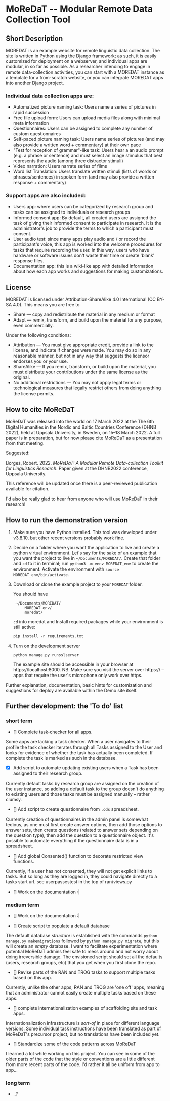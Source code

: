 # MoReDaT -- Modular Remote Data Collection Tool 

## Short Description

MOREDAT is an example website for remote linguistic data collection. The site is written in Python using the Django framework; as such, it is easily customized for deployment on a webserver, and individual apps are modular, in so far as possible. As a researcher intending to engage in remote data-collection activities, you can start with a MOREDAT instance as a template for a from-scratch website, or you can integrate MOREDAT apps into another Django project. 


### Individual data collection apps are:

* Automatized picture naming task: Users name a series of pictures in rapid succession
* Free file upload form: Users can upload media files along with minimal meta information
* Questionnaires: Users can be assigned to complete any number of custom questionnaires
* Self-paced picture naming task: Users name series of pictures (and may also provide a written word + commentary) at their own pace
* "Test for reception of grammar"-like task: Users hear a an audio prompt (e.g. a phrase or sentence) and must select an image stimulus that best represents the audio (among three distractor stimuli)
* Video narration: Users narrate series of films
* Word list Translation: Users translate written stimuli (lists of words or phrases/sentences) in spoken form (and may also provide a written response + commentary)

### Support apps are also included:

* Users app: where users can be categorized by research group and tasks can be assigned to individuals or research groups
* Informed consent app: By default, all created users are assigned the task of giving their informed consent to participate in research. It is the administrator's job to provide the terms to which a participant must consent.
* User audio test: since many apps play audio and / or record the participant's voice, this app is worked into the welcome procedures for tasks that require recording the user. In this way, users who have hardware or software issues don't waste their time or create 'blank' response files.
* Documentation app: this is a wiki-like app with detailed information about how each app works and suggestions for making customizations.


## License

MOREDAT is licensed under Attribution-ShareAlike 4.0 International (CC BY-SA 4.0). This means you are free to 

* Share — copy and redistribute the material in any medium or format
* Adapt — remix, transform, and build upon the material
for any purpose, even commercially. 

Under the following conditions:

* Attribution — You must give appropriate credit, provide a link to the license, and indicate if changes were made. You may do so in any reasonable manner, but not in any way that suggests the licensor endorses you or your use.
* ShareAlike — If you remix, transform, or build upon the material, you must distribute your contributions under the same license as the original.
* No additional restrictions — You may not apply legal terms or technological measures that legally restrict others from doing anything the license permits.


## How to cite MoReDaT

MoReDaT was released into the world on 17 March 2022 at the The 6th Digital Humanities in the Nordic and Baltic Countries Conference (DHNB 2022), held at Uppsala University, in Sweden, on 15–18 March 2022. A full paper is in preparation, but for now please cite MoReDaT as a presentation from that meeting.

Suggested:

Borges, Robert. 2022. *MoReDaT: A Modular Remote Data-collection Toolkit for Linguistics Research*. Paper given at the DHNB2022 conference, Uppsala University.

This reference will be updated once there is a peer-reviewed publication available for citation.

I'd also be really glad to hear from anyone who will use MoReDaT in their research!


## How to run the demonstration version

1. Make sure you have Python installed. This tool was developed under v3.8.10, but other recent versions probably work fine.
2. Decide on a folder where you want the application to live and create a python virtual environment. Let's say for the sake of an example that you want the project to live in `~/Documents/MOREDAT/`. Create that folder and `cd` to it in terminal; run `python3 -m venv MOREDAT_env` to create the environment. Activate the environment with `source MOREDAT_env/bin/activate`.
3. Download or clone the example project to your `MOREDAT` folder.

	You should have 

		~/Documents/MOREDAT/
			MOREDAT_env/
			moredat/

 	`cd` into moredat and Install required packages while your environment is still active: 
 	
 	`pip install -r requirements.txt`
 	
4. Turn on the development server

    `python manage.py runsslserver` 

	The example site should be accessible in your browser at https://localhost:8000. NB. Make sure you visit the server over https:// – apps that require the user's microphone only work over https.

Further explanation, documentation, basic hints for customization and suggestions for deploy are available within the Demo site itself.


## Further development: the 'To do' list

### short term

* [] Complete task-checker for all apps. 

Some apps are lacking a task checker. When a user navigates to their profile the task checker iterates through all Tasks assigned to the User and looks for evidence of whether the task has actually been completed. If complete the task is marked as such in the database.

* [x] Add script to automate updating existing users when a Task has been assigned to their research group.

Currently default tasks by research group are assigned on the creation of the user instance, so adding a default task to the group doesn't do anything to existing users and those tasks must be assigned manually – rather clumsy.

* [] Add script to create questionnaire from `.ods` spreadsheet.

Currently creation of questionnaires in the admin panel is somewhat tedious, as one must first create answer options, then add those options to answer sets, then create questions (related to answer sets depending on the question type), then add the question to a questionnaire object. It's possible to automate everything if the questionnaire data is in a spreadsheet.

* [] Add global Consented() function to decorate restricted view functions. 

Currently, if a user has not consented, they will not get explicit links to tasks. But so long as they are logged in, they could navigate directly to a tasks start url. see userpassestest in the top of ran/views.py

* [] Work on the documentation :|


### medium term

* [] Work on the documentation :|

* [] Create script to populate a default database

The default database *structure* is established with the commands `python manage.py makemigrations` followed by `python manage.py migrate`, but this will create an *empty* database. I want to facilitate experimentation where potential MoReDaT admins feel safe to mess around and not worry about doing irreversible damage. The envisioned script should set all the defaults (users, research groups, etc) that you get when you first clone the repo.

* [] Revise parts of the RAN and TROG tasks to support multiple tasks based on this app.

Currently, unlike the other apps, RAN and TROG are 'one off' apps, meaning that an administrator cannot easily create multiple tasks based on these apps.

* [] complete internationalization examples of scaffolding site and task apps. 

Internationalization infrastructure is *sort-of* in place for different language versions. Some individual task instructions have been translated as part of MoReDaT's precursor project, but no translations have been included yet.

* [] Standardize some of the code patterns across MoReDaT

I learned a lot while working on this project. You can see in some of the older parts of the code that the style or conventions are a little different from more recent parts of the code. I'd rather it all be uniform from app to app...

### long term

* ..?